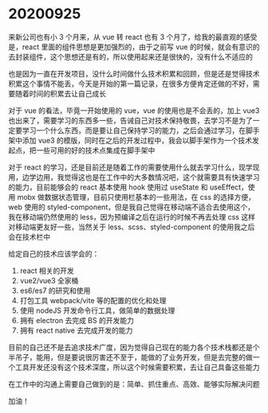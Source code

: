 # 20200925

来新公司也有小 3 个月来，从 vue 转 react 也有 3 个月了，给我的最直观的感受是，react 里面的组件思想是更加强烈的，由于之前写 vue 的时候，就会有意识的去封装组件，这个思想还是有的，所以使用起来还是很快的，没有什么不适应的

也是因为一直在开发项目，没什么时间做什么技术积累和回顾，但是还是觉得技术积累这个事情不能丢，今天是开始的第一篇记录，在很多方便肯定还做的不好，需要随着时间的积累去让自己成长

对于 vue 的看法，毕竟一开始使用的 vue，vue 的使用也是不会丢的，加上 vue3 也出来了，需要学习的东西多一些，告诫自己对技术保持敬畏，去学习不是为了一定要学习一个什么东西，而是要让自己保持学习的能力，之后会通过学习，在脚手架中添加 vue3 的模版，同时在之后的开发过程中，我会以脚手架作为一个技术发起点，把一些可用的好的技术点集成在脚手架中

对于 react 的学习，还是目前还是随着工作的需要使用什么就去学习什么，现学现用，边学边用，我觉得这也是在工作中的大多数情况吧，这个就需要具有快速学习的能力，目前能够会的 react 基本使用 hook 使用过 useState 和 useEffect，使用 mobx 做数据状态管理，目前只使用栏基本的一些用法，在 css 的选择方便，web 使用的 styled-component，但是我自己觉得在移动端不适合去使用这个，我在移动端仍然使用的 less，因为预编译之后在运行的时候不再去处理 css 这样对移动端更友好一些，当然关于 less、scss、styled-component 的使用我之后会在技术栏中

给定自己的技术应该学会的：

1. react 相关的开发
2. vue2/vue3 全家桶
3. es6/es7 的研究和使用
4. 打包工具 webpack/vite 等的配置的优化和处理
5. 使用 nodeJS 开发命令行工具，做简单的数据处理
6. 拥有 electron 去完成 BS 的开发能力
7. 拥有 react native 去完成开发的能力

目前的自己还不是去追求技术广度，因为觉得自己现在的能力各个技术栈都还是个半吊子，能用，但是要说很厉害还不至于，能做的了业务开发，但是去完整的做一个工具开发还没有这个技术深度，所以这个时候需要积累，去让自己具备这些能力

在工作中的沟通上需要自己做到的是：简单、抓住重点、高效、能够实际解决问题

加油！

<back-to-top />

<gitask />
